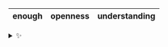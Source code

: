 | enough | openness | understanding |
| :----: | :------: | :-----------: |

<details>
  <summary>✨</summary>
  These words are chosen at random each day. New words will appear here tomorrow morning.
</details>